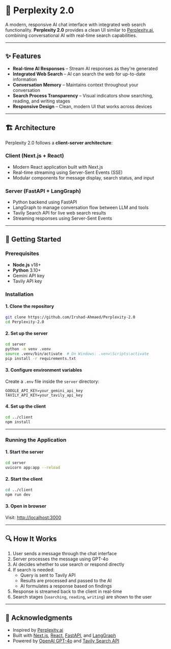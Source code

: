 # 🤖 Perplexity 2.0

A modern, responsive AI chat interface with integrated web search functionality. **Perplexity 2.0** provides a clean UI similar to [Perplexity.ai](https://www.perplexity.ai), combining conversational AI with real-time search capabilities.

---

## ✨ Features

- **Real-time AI Responses** – Stream AI responses as they're generated
- **Integrated Web Search** – AI can search the web for up-to-date information
- **Conversation Memory** – Maintains context throughout your conversation
- **Search Process Transparency** – Visual indicators show searching, reading, and writing stages
- **Responsive Design** – Clean, modern UI that works across devices

---

## 🏗️ Architecture

Perplexity 2.0 follows a **client-server architecture**:

### Client (Next.js + React)
- Modern React application built with Next.js
- Real-time streaming using Server-Sent Events (SSE)
- Modular components for message display, search status, and input

### Server (FastAPI + LangGraph)
- Python backend using FastAPI
- LangGraph to manage conversation flow between LLM and tools
- Tavily Search API for live web search results
- Streaming responses using Server-Sent Events

---

## 🚀 Getting Started

### Prerequisites

- **Node.js** v18+
- **Python** 3.10+
- Gemini API key
- Tavily API key

### Installation

#### 1. Clone the repository

```bash
git clone https://github.com/Irshad-Ahmaed/Perplexity-2.0
cd Perplexity-2.0
```

#### 2. Set up the server

```bash
cd server
python -m venv .venv
source .venv/bin/activate  # On Windows: .venv\Scripts\activate
pip install -r requirements.txt
```

#### 3. Configure environment variables

Create a `.env` file inside the `server` directory:

```env
GOOGLE_API_KEY=your_gemini_api_key
TAVILY_API_KEY=your_tavily_api_key
```

#### 4. Set up the client

```bash
cd ../client
npm install
```

---

### Running the Application

#### 1. Start the server

```bash
cd server
uvicorn app:app --reload
```

#### 2. Start the client

```bash
cd ../client
npm run dev
```

#### 3. Open in browser

Visit: [http://localhost:3000](http://localhost:3000)

---

## 🔍 How It Works

1. User sends a message through the chat interface
2. Server processes the message using GPT-4o
3. AI decides whether to use search or respond directly
4. If search is needed:
   - Query is sent to Tavily API
   - Results are processed and passed to the AI
   - AI formulates a response based on findings
5. Response is streamed back to the client in real-time
6. Search stages (`searching`, `reading`, `writing`) are shown to the user

---

## 🙏 Acknowledgments

- Inspired by [Perplexity.ai](https://www.perplexity.ai)
- Built with [Next.js](https://nextjs.org), [React](https://reactjs.org), [FastAPI](https://fastapi.tiangolo.com), and [LangGraph](https://github.com/langchain-ai/langgraph)
- Powered by [OpenAI GPT-4o](https://openai.com) and [Tavily Search API](https://tavily.com/)